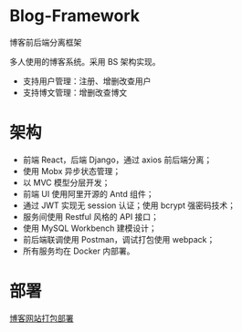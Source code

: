 # Blog-Framework

博客前后端分离框架

多人使用的博客系统。采用 BS 架构实现。

- 支持用户管理：注册、增删改查用户
- 支持博文管理：增删改查博文

# 架构

- 前端 React，后端 Django，通过 axios 前后端分离；
- 使用 Mobx 异步状态管理；
- 以 MVC 模型分层开发；
- 前端 UI 使用阿里开源的 Antd 组件；
- 通过 JWT 实现无 session 认证；使用 bcrypt 强密码技术；
- 服务间使用 Restful 风格的 API 接口；
- 使用 MySQL Workbench 建模设计；
- 前后端联调使用 Postman，调试打包使用 webpack；
- 所有服务均在 Docker 内部署。

# 部署

[博客网站打包部署](https://monster0303.gitee.io/posts/6edb2101/#四、博客网站打包部署)